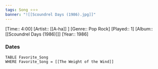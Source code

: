 ```yaml
---
tags: Song ⭐⭐⭐ 
banner: "![[Scoundrel Days (1986).jpg]]"
---
```

[Time:: 4:00]
[Artist:: [[A-ha]] ]
[Genre:: Pop Rock]
[Played:: 1]
[Album:: [[Scoundrel Days (1986)]]]
[Year:: 1986]
### Dates
````dataview
TABLE Favorite_Song
WHERE Favorite_Song = [[The Weight of the Wind]]
````